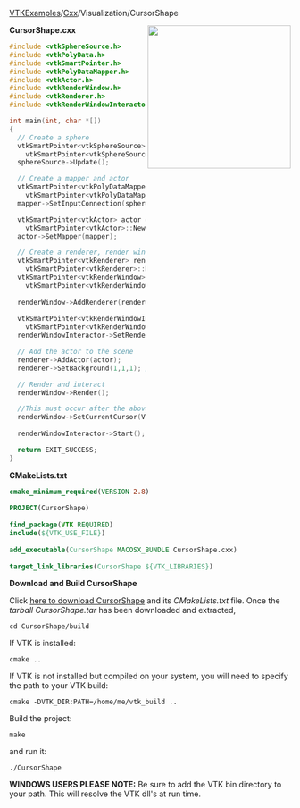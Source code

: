 [VTKExamples](Home)/[Cxx](Cxx)/Visualization/CursorShape

<img align="right" src="https://github.com/lorensen/VTKExamples/raw/master/Testing/Baseline/Visualization/TestCursorShape.png" width="256" />

**CursorShape.cxx**
```c++
#include <vtkSphereSource.h>
#include <vtkPolyData.h>
#include <vtkSmartPointer.h>
#include <vtkPolyDataMapper.h>
#include <vtkActor.h>
#include <vtkRenderWindow.h>
#include <vtkRenderer.h>
#include <vtkRenderWindowInteractor.h>

int main(int, char *[])
{
  // Create a sphere
  vtkSmartPointer<vtkSphereSource> sphereSource =
    vtkSmartPointer<vtkSphereSource>::New();
  sphereSource->Update();

  // Create a mapper and actor
  vtkSmartPointer<vtkPolyDataMapper> mapper =
    vtkSmartPointer<vtkPolyDataMapper>::New();
  mapper->SetInputConnection(sphereSource->GetOutputPort());

  vtkSmartPointer<vtkActor> actor =
    vtkSmartPointer<vtkActor>::New();
  actor->SetMapper(mapper);

  // Create a renderer, render window, and interactor
  vtkSmartPointer<vtkRenderer> renderer =
    vtkSmartPointer<vtkRenderer>::New();
  vtkSmartPointer<vtkRenderWindow> renderWindow =
    vtkSmartPointer<vtkRenderWindow>::New();
  
  renderWindow->AddRenderer(renderer);
  
  vtkSmartPointer<vtkRenderWindowInteractor> renderWindowInteractor =
    vtkSmartPointer<vtkRenderWindowInteractor>::New();
  renderWindowInteractor->SetRenderWindow(renderWindow);

  // Add the actor to the scene
  renderer->AddActor(actor);
  renderer->SetBackground(1,1,1); // Background color white

  // Render and interact
  renderWindow->Render();

  //This must occur after the above Render() call or it does not work
  renderWindow->SetCurrentCursor(VTK_CURSOR_HAND); 
  
  renderWindowInteractor->Start();

  return EXIT_SUCCESS;
}
```
**CMakeLists.txt**
```cmake
cmake_minimum_required(VERSION 2.8)
 
PROJECT(CursorShape)
 
find_package(VTK REQUIRED)
include(${VTK_USE_FILE})
 
add_executable(CursorShape MACOSX_BUNDLE CursorShape.cxx)
 
target_link_libraries(CursorShape ${VTK_LIBRARIES})
```

**Download and Build CursorShape**

Click [here to download CursorShape](https://github.com/lorensen/VTKWikiExamplesTarballs/raw/master/CursorShape.tar) and its *CMakeLists.txt* file.
Once the *tarball CursorShape.tar* has been downloaded and extracted,
```
cd CursorShape/build 
```
If VTK is installed:
```
cmake ..
```
If VTK is not installed but compiled on your system, you will need to specify the path to your VTK build:
```
cmake -DVTK_DIR:PATH=/home/me/vtk_build ..
```
Build the project:
```
make
```
and run it:
```
./CursorShape
```
**WINDOWS USERS PLEASE NOTE:** Be sure to add the VTK bin directory to your path. This will resolve the VTK dll's at run time.

